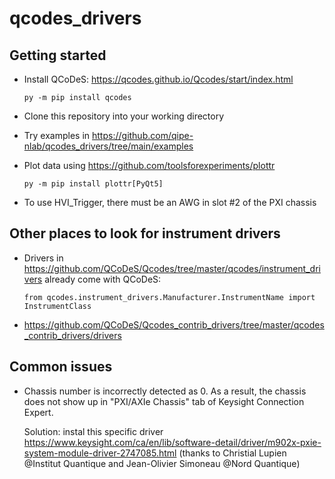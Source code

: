 # qcodes_drivers

## Getting started

- Install QCoDeS: https://qcodes.github.io/Qcodes/start/index.html
  ```
  py -m pip install qcodes
  ```

- Clone this repository into your working directory

- Try examples in https://github.com/qipe-nlab/qcodes_drivers/tree/main/examples

- Plot data using https://github.com/toolsforexperiments/plottr
  ```
  py -m pip install plottr[PyQt5]
  ```

- To use HVI_Trigger, there must be an AWG in slot #2 of the PXI chassis

## Other places to look for instrument drivers

- Drivers in https://github.com/QCoDeS/Qcodes/tree/master/qcodes/instrument_drivers already come with QCoDeS:
  ```
  from qcodes.instrument_drivers.Manufacturer.InstrumentName import InstrumentClass
  ```

- https://github.com/QCoDeS/Qcodes_contrib_drivers/tree/master/qcodes_contrib_drivers/drivers

## Common issues

- Chassis number is incorrectly detected as 0. As a result, the chassis does not show up in "PXI/AXIe Chassis" tab of Keysight Connection Expert.

  Solution: instal this specific driver https://www.keysight.com/ca/en/lib/software-detail/driver/m902x-pxie-system-module-driver-2747085.html (thanks to 
Christial Lupien @Institut Quantique and Jean-Olivier Simoneau @Nord Quantique)
